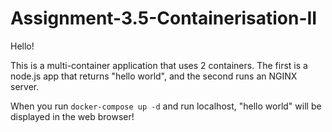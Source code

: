# Assignment-3.5-Containerisation-II
Hello!

This is a multi-container application that uses 2 containers. The first is a node.js app that returns "hello world", and the second
runs an NGINX server. 

When you run `docker-compose up -d` and run localhost, "hello world" will be displayed in the web browser! 


